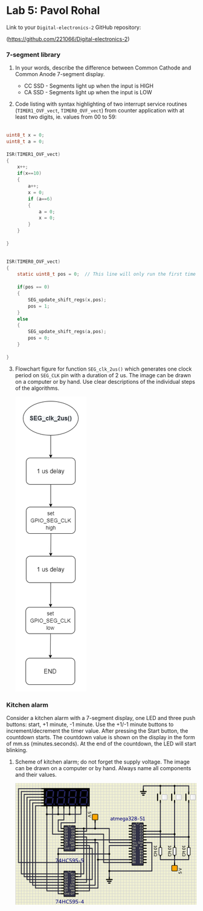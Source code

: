 # Lab 5: Pavol Rohal

Link to your `Digital-electronics-2` GitHub repository:

   (https://github.com/221066/Digital-electronics-2)


### 7-segment library

1. In your words, describe the difference between Common Cathode and Common Anode 7-segment display.
   * CC SSD - Segments light up when the input is HIGH
   * CA SSD - Segments light up when the input is LOW

2. Code listing with syntax highlighting of two interrupt service routines (`TIMER1_OVF_vect`, `TIMER0_OVF_vect`) from counter application with at least two digits, ie. values from 00 to 59:

```c

uint8_t x = 0;
uint8_t a = 0;

ISR(TIMER1_OVF_vect)
{
	x++;
	if(x==10)
	{
		a++;
		x = 0;
		if (a==6)
		{
			a = 0;
			x = 0;
		}
	}

}
```

```c

ISR(TIMER0_OVF_vect)
{
	static uint8_t pos = 0;  // This line will only run the first time
	
	if(pos == 0)
	{
		SEG_update_shift_regs(x,pos);
		pos = 1;
	}
	else
	{
		SEG_update_shift_regs(a,pos);
		pos = 0;
	}
	
}
```

3. Flowchart figure for function `SEG_clk_2us()` which generates one clock period on `SEG_CLK` pin with a duration of 2&nbsp;us. The image can be drawn on a computer or by hand. Use clear descriptions of the individual steps of the algorithms.

   ![your figure](d.png)


### Kitchen alarm

Consider a kitchen alarm with a 7-segment display, one LED and three push buttons: start, +1 minute, -1 minute. Use the +1/-1 minute buttons to increment/decrement the timer value. After pressing the Start button, the countdown starts. The countdown value is shown on the display in the form of mm.ss (minutes.seconds). At the end of the countdown, the LED will start blinking.

1. Scheme of kitchen alarm; do not forget the supply voltage. The image can be drawn on a computer or by hand. Always name all components and their values.

   ![your figure](s.png)

